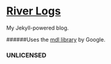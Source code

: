 # [River Logs](https://cyource.me)

My Jekyll-powered blog.

######Uses the [mdl library](https://getmdl.io) by Google.

### UNLICENSED